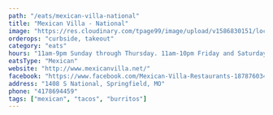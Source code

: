 ```yaml
---
path: "/eats/mexican-villa-national"
title: "Mexican Villa - National"
image: "https://res.cloudinary.com/tpage99/image/upload/v1586830151/local417eats/local417eatslogo.png"
orderops: "curbside, takeout"
category: "eats"
hours: "11am-9pm Sunday through Thursday. 11am-10pm Friday and Saturday"
eatsType: "Mexican"
website: "http://www.mexicanvilla.net/"
facebook: "https://www.facebook.com/Mexican-Villa-Restaurants-187876034583427"
address: "1408 S National, Springfield, MO"
phone: "4178694459"
tags: ["mexican", "tacos", "burritos"]
---
```

